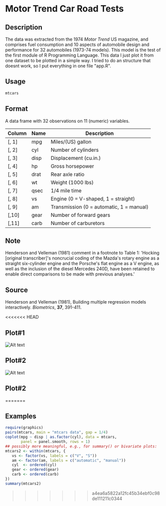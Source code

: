 # Motor Trend Car Road Tests

## Description
The data was extracted from the 1974 *Motor Trend* US magazine, and comprises fuel consumption and 10 aspects of automobile design and performance for 32 automobiles (1973-74 models). This model is the test of the first module of R Programming Language.
This data I just plot it from one dataset to be plotted in a simple way.
I tried to do an structure that doesnt work, so I put everything in one file "app.R".

## Usage
```r
mtcars
```

## Format
A data frame with 32 observations on 11 (numeric) variables.

| Column | Name | Description |
|--------|------|-------------|
| [, 1]  | mpg  | Miles/(US) gallon |
| [, 2]  | cyl  | Number of cylinders |
| [, 3]  | disp | Displacement (cu.in.) |
| [, 4]  | hp   | Gross horsepower |
| [, 5]  | drat | Rear axle ratio |
| [, 6]  | wt   | Weight (1000 lbs) |
| [, 7]  | qsec | 1/4 mile time |
| [, 8]  | vs   | Engine (0 = V-shaped, 1 = straight) |
| [, 9]  | am   | Transmission (0 = automatic, 1 = manual) |
| [,10]  | gear | Number of forward gears |
| [,11]  | carb | Number of carburetors |

## Note
Henderson and Velleman (1981) comment in a footnote to Table 1: 'Hocking [original transcriber]'s noncrucial coding of the Mazda's rotary engine as a straight six-cylinder engine and the Porsche's flat engine as a V engine, as well as the inclusion of the diesel Mercedes 240D, have been retained to enable direct comparisons to be made with previous analyses.'

## Source
Henderson and Velleman (1981), Building multiple regression models interactively. *Biometrics*, **37**, 391-411.

<<<<<<< HEAD
## Plot#1

![Alt text](~/Development/R_Final_Exercise/Rplot1.png?raw=true "Title")

## Plot#2

![Alt text](~/Development/R_Final_Exercise/Rplot2.png?raw=true "Title")



## Plot#2
=======
## Examples
```r
require(graphics)
pairs(mtcars, main = "mtcars data", gap = 1/4)
coplot(mpg ~ disp | as.factor(cyl), data = mtcars,
       panel = panel.smooth, rows = 1)
## possibly more meaningful, e.g., for summary() or bivariate plots:
mtcars2 <- within(mtcars, {
   vs <- factor(vs, labels = c("V", "S"))
   am <- factor(am, labels = c("automatic", "manual"))
   cyl  <- ordered(cyl)
   gear <- ordered(gear)
   carb <- ordered(carb)
})
summary(mtcars2)
```
>>>>>>> a4ea6a5822a12fc45b34ebf0c98de111211c0344
